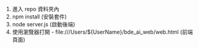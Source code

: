 1. 進入 repo 資料夾內
2. npm install (安裝套件)
3. node server.js (啟動後端)
4. 使用瀏覽器打開 - file:///Users/${UserName}/bde_ai_web/web.html (前端頁面)
